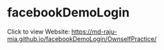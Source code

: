 # facebookDemoLogin

Click to view Website: https://md-raju-mia.github.io/facebookDemoLogin/OwnselfPractice/
